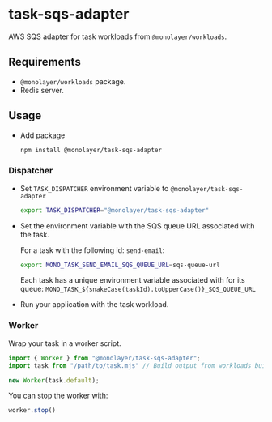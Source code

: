# task-sqs-adapter

AWS SQS adapter for task workloads from `@monolayer/workloads`.

## Requirements

- `@monolayer/workloads` package.
- Redis server.

## Usage

- Add package

  ```bash
  npm install @monolayer/task-sqs-adapter
  ```

### Dispatcher

- Set `TASK_DISPATCHER` environment variable to `@monolayer/task-sqs-adapter`

  ```bash
  export TASK_DISPATCHER="@monolayer/task-sqs-adapter"
  ```

- Set the environment variable with the SQS queue URL associated with the task.

  For a task with the following id: `send-email`:

  ```bash
  export MONO_TASK_SEND_EMAIL_SQS_QUEUE_URL=sqs-queue-url
  ```

  Each task has a unique environment variable associated with for its queue: `MONO_TASK_${snakeCase(taskId).toUpperCase()}_SQS_QUEUE_URL`

- Run your application with the task workload.

### Worker

Wrap your task in a worker script.

```js
import { Worker } from "@monolayer/task-sqs-adapter";
import task from "/path/to/task.mjs" // Build output from workloads build

new Worker(task.default);
```

You can stop the worker with:

```js
worker.stop()
```
